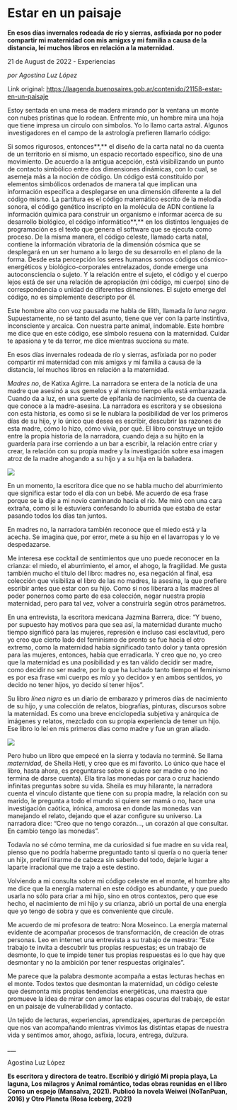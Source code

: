 # Estar en un paisaje

**En esos días invernales rodeada de río y sierras, asfixiada por no poder compartir mi maternidad con mis amigxs y mi familia a causa de la distancia, leí muchos libros en relación a la maternidad.**

21 de August de 2022 - Experiencias

_por Agostina Luz López_

Link original: https://laagenda.buenosaires.gob.ar/contenido/21158-estar-en-un-paisaje



Estoy sentada en una mesa de madera mirando por la ventana un monte con nubes prístinas que lo rodean. Enfrente mío, un hombre mira una hoja que tiene impresa un circulo con símbolos. Yo lo llamo carta astral. Algunos investigadores en el campo de la astrología prefieren llamarlo código:




Si somos rigurosos, entonces**,** el diseño de la carta natal no da cuenta de un territorio en sí mismo, un espacio recortado específico, sino de una movimiento. De acuerdo a la antigua acepción, está visibilizando un punto de contacto simbólico entre dos dimensiones dinámicas, con lo cual, se asemeja más a la noción de código. Un código está constituido por elementos simbólicos ordenados de manera tal que implican una información específica a desplegarse en una dimensión diferente a la del código mismo. La partitura es el código matemático escrito de la melodía sonora, el código genético inscripto en la molécula de ADN contiene la información química para construir un organismo e informar acerca de su desarrollo biológico, el código informático**,** en los distintos lenguajes de programación es el texto que genera el software que se ejecuta como proceso. De la misma manera, el código celeste, llamado carta natal, contiene la información vibratoria de la dimensión cósmica que se desplegará en un ser humano a lo largo de su desarrollo en el plano de la forma. Desde esta percepción los seres humanos somos códigos cósmico-energéticos y biológico-corporales entrelazados, donde emerge una autoconsciencia o sujeto. Y la relación entre el sujeto, el código y el cuerpo lejos está de ser una relación de apropiación (mi código, mi cuerpo) sino de correspondencia o unidad de diferentes dimensiones. El sujeto emerge del código, no es simplemente descripto por él.




Este hombre alto con voz pausada me habla de lilith, llamada *la luna negra*. Supuestamente, no sé tanto del asunto, tiene que ver con la parte instintiva, inconsciente y arcaica. Con nuestra parte animal, indomable. Este hombre me dice que en este código, ese símbolo resuena con la maternidad. Cuidar te apasiona y te da terror, me dice mientras succiona su mate.




En esos días invernales rodeada de río y sierras, asfixiada por no poder compartir mi maternidad con mis amigxs y mi familia a causa de la distancia, leí muchos libros en relación a la maternidad.




*Madres no*, de Katixa Agirre. La narradora se entera de la noticia de una madre que asesinó a sus gemelos y al mismo tiempo ella está embarazada. Cuando da a luz, en una suerte de epifanía de nacimiento, se da cuenta de que conoce a la madre-asesina. La narradora es escritora y se obsesiona con esta historia, es como si se le nublara la posibilidad de ver los primeros días de su hijo, y lo único que desea es escribir, descubrir las razones de esta madre, cómo lo hizo, cómo vivía, por qué. El libro construye un tejido entre la propia historia de la narradora, cuando deja a su hijito en la guardería para irse corriendo a un bar a escribir, la relación entre criar y crear, la relación con su propia madre y la investigación sobre esa imagen atroz de la madre ahogando a su hijo y a su hija en la bañadera.




![](https://cdn.feater.me/files/images/347605/e2adf889-6d28-46c5-aad1-03ff7990deb6.jpg)




En un momento, la escritora dice que no se habla mucho del aburrimiento que significa estar todo el día con un bebé. Me acuerdo de esa frase porque se la dije a mi novio caminando hacia el río. Me miró con una cara extraña, como si le estuviera confesando lo aburrida que estaba de estar pasando todos los días tan juntos.




En madres no, la narradora también reconoce que el miedo está y la acecha. Se imagina que, por error, mete a su hijo en el lavarropas y lo ve despedazarse.




Me interesa ese cocktail de sentimientos que uno puede reconocer en la crianza: el miedo, el aburrimiento, el amor, el ahogo, la fragilidad. Me gusta también mucho el título del libro: madres no, esa negación al final, esa colección que visibiliza el libro de las no madres, la asesina, la que prefiere escribir antes que estar con su hijo. Como si nos liberara a las madres al poder ponernos como parte de esa colección, negar nuestra propia maternidad, pero para tal vez, volver a construirla según otros parámetros.




En una entrevista, la escritora mexicana Jazmina Barrera, dice: “Y bueno, por supuesto hay motivos para que sea así, la maternidad durante mucho tiempo significó para las mujeres, represión e incluso casi esclavitud, pero yo creo que cierto lado del feminismo de pronto se fue hacia el otro extremo, como la maternidad había significado tanto dolor y tanta opresión para las mujeres, entonces, había que erradicarla. Y creo que no, yo creo que la maternidad es una posibilidad y es tan válido decidir ser madre, como decidir no ser madre, por lo que ha luchado tanto tiempo el feminismo es por esa frase «mi cuerpo es mío y yo decido» y en ambos sentidos, yo decido no tener hijos, yo decido sí tener hijos”.




Su libro *línea nigra* es un diario de embarazo y primeros días de nacimiento de su hijo, y una colección de relatos, biografías, pinturas, discursos sobre la maternidad. Es como una breve enciclopedia subjetiva y anárquica de imágenes y relatos, mezclado con su propia experiencia de tener un hijo. Ese libro lo leí en mis primeros días como madre y fue un gran aliado.




![](https://cdn.feater.me/files/images/347607/b648c588-8b76-4b86-8c12-c5d0a0c314a3.jpg)




Pero hubo un libro que empecé en la sierra y todavía no terminé. Se llama *maternidad,* de Sheila Heti, y creo que es mi favorito. Lo único que hace el libro, hasta ahora, es preguntarse sobre si quiere ser madre o no (no termina de darse cuenta). Ella tira las monedas por cara o cruz haciendo infinitas preguntas sobre su vida. Sheila es muy hilarante, la narradora cuenta el vínculo distante que tiene con su propia madre, la relación con su marido, le pregunta a todo el mundo si quiere ser mamá o no, hace una investigación caótica, irónica, amorosa en donde las monedas van manejando el relato, dejando que el azar configure su universo. La narradora dice: “Creo que no tengo corazón…, un corazón al que consultar. En cambio tengo las monedas”.




Todavía no sé cómo termina, me da curiosidad si fue madre en su vida real, pienso que no podría haberme preguntado tanto si quería o no quería tener un hijx, preferí tirarme de cabeza sin saberlo del todo, dejarle lugar a laparte irracional que me trajo a este destino.




Volviendo a mi consulta sobre mi código celeste en el monte, el hombre alto me dice que la energía maternal en este código es abundante, y que puedo usarla no sólo para criar a mi hijo, sino en otros contextos, pero que ese hecho, el nacimiento de mi hijo y su crianza, abrió un portal de una energía que yo tengo de sobra y que es conveniente que circule.




Me acuerdo de mi profesora de teatro: Nora Moseinco. La energía maternal evidente de acompañar procesos de transformación, de creación de otras personas. Leo en internet una entrevista a su trabajo de maestra: “Este trabajo te invita a descubrir tus propias respuestas; es un trabajo de desmonte, lo que te impide tener tus propias respuestas es lo que hay que desmontar y no la ambición por tener respuestas originales”.




Me parece que la palabra desmonte acompaña a estas lecturas hechas en el monte. Todos textos que desmontan la maternidad, un código celeste que desmonta mis propias tendencias energéticas, una maestra que promueve la idea de mirar con amor las etapas oscuras del trabajo, de estar en un paisaje de vulnerabilidad y contacto.




Un tejido de lecturas, experiencias, aprendizajes, aperturas de percepción que nos van acompañando mientras vivimos las distintas etapas de nuestra vida y sentimos amor, ahogo, asfixia, locura, entrega, dulzura.




\_\_\_




Agostina Luz López




**Es escritora y directora de teatro. Escribió y dirigió Mi propia playa, La laguna, Los milagros y Animal romántico, todas obras reunidas en el libro Como un espejo (Mansalva, 2021). Publicó la novela Weiwei (NoTanPuan, 2016) y Otro Planeta (Rosa Iceberg, 2021)**



